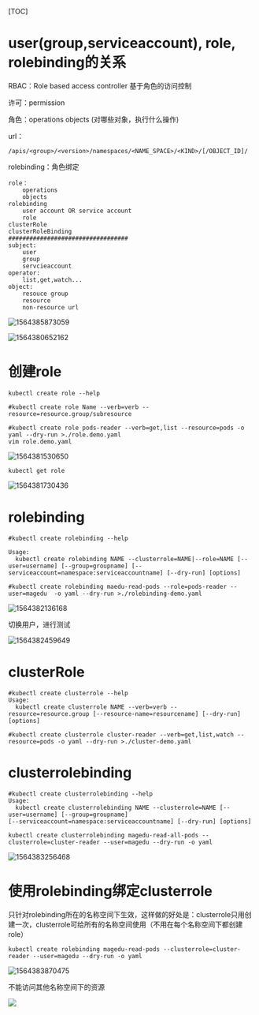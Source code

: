 [TOC]

# user(group,serviceaccount), role, rolebinding的关系

RBAC：Role based access controller 基于角色的访问控制

许可：permission

角色：operations objects (对哪些对象，执行什么操作)

url：

```
/apis/<group>/<version>/namespaces/<NAME_SPACE>/<KIND>/[/OBJECT_ID]/
```

rolebinding：角色绑定

```shell
role：
	operations
	objects
rolebinding
	user account OR service account
	role
clusterRole
clusterRoleBinding
##################################
subject:
	user
	group
	servcieaccount
operator:
	list,get,watch...
object:
	resouce group
	resource
	non-resource url
```

![1564385873059](E:\git-workspace\note\images\docker\1564385873059.png)

![1564380652162](E:\git-workspace\note\images\docker\1564380652162.png)

# 创建role

```shell
kubectl create role --help

#kubectl create role Name --verb=verb --resource=resource.group/subresource

#kubectl create role pods-reader --verb=get,list --resource=pods -o yaml --dry-run >./role.demo.yaml
vim role.demo.yaml
```

![1564381530650](E:\git-workspace\note\images\docker\1564381530650.png)

```shell
kubectl get role
```

![1564381730436](E:\git-workspace\note\images\docker\1564381730436.png)

# rolebinding

```shell
#kubectl create rolebinding --help

Usage:
  kubectl create rolebinding NAME --clusterrole=NAME|--role=NAME [--user=username] [--group=groupname] [--serviceaccount=namespace:serviceaccountname] [--dry-run] [options]
  
#kubectl create rolebinding maedu-read-pods --role=pods-reader --user=magedu  -o yaml --dry-run >./rolebinding-demo.yaml
```

![1564382136168](E:\git-workspace\note\images\docker\1564382136168.png)

切换用户，进行测试

![1564382459649](E:\git-workspace\note\images\docker\1564382459649.png)

# clusterRole

```shell
#kubectl create clusterrole --help
Usage:
  kubectl create clusterrole NAME --verb=verb --resource=resource.group [--resource-name=resourcename] [--dry-run]
[options]

#kubectl create clusterrole cluster-reader --verb=get,list,watch --resource=pods -o yaml --dry-run >./cluster-demo.yaml
```

# clusterrolebinding

```shell
#kubectl create clusterrolebinding --help
Usage:
  kubectl create clusterrolebinding NAME --clusterrole=NAME [--user=username] [--group=groupname]
[--serviceaccount=namespace:serviceaccountname] [--dry-run] [options]

kubectl create clusterrolebinding magedu-read-all-pods --clusterrole=cluster-reader --user=magedu --dry-run -o yaml
```

![1564383256468](E:\git-workspace\note\images\docker\1564383256468.png)

# 使用rolebinding绑定clusterrole

只针对rolebinding所在的名称空间下生效，这样做的好处是：clusterrole只用创建一次，clusterrole可给所有的名称空间使用（不用在每个名称空间下都创建role）

```shell
kubectl create rolebinding magedu-read-pods --clusterrole=cluster-reader --user=magedu --dry-run -o yaml
```

![1564383870475](E:\git-workspace\note\images\docker\1564383870475.png)

不能访问其他名称空间下的资源

![](E:\git-workspace\note\images\docker\1564383937617.png)

